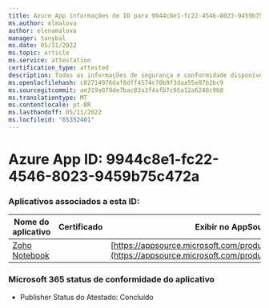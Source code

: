 ```yaml
---
title: Azure App informações de ID para 9944c8e1-fc22-4546-8023-9459b75c472a
ms.author: elmalova
author: elenamalova
manager: tonybal
ms.date: 05/11/2022
ms.topic: article
ms.service: attestation
certification_type: attested
description: Todas as informações de segurança e conformidade disponíveis para 9944c8e1-fc22-4546-8023-9459b75c472a.
ms.openlocfilehash: c82714976daf8dff4574c70b9f3daa55e07b2bc9
ms.sourcegitcommit: ae319a079de7bac03a3f4afb7c95a12a6248c9b0
ms.translationtype: MT
ms.contentlocale: pt-BR
ms.lasthandoff: 05/11/2022
ms.locfileid: "65352401"
---
```

# <a name="azure-app-id-9944c8e1-fc22-4546-8023-9459b75c472a"></a>Azure App ID: 9944c8e1-fc22-4546-8023-9459b75c472a


### <a name="apps-associated-with-this-id"></a>Aplicativos associados a esta ID:
| **Nome do aplicativo** | **Certificado** | **Exibir no AppSource** |
|--------------|---------------|-----------------------|
| [Zoho Notebook](../forward/WA200001616.md) |  | [https://appsource.microsoft.com/product/office/WA200001616](https://appsource.microsoft.com/product/office/WA200001616) |

### <a name="microsoft-365-app-compliance-status"></a>Microsoft 365 status de conformidade do aplicativo
- Publisher Status do Atestado: Concluído
